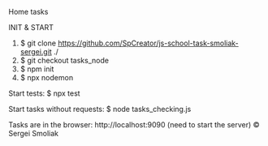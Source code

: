 Home tasks

INIT & START

1. $ git clone https://github.com/SpCreator/js-school-task-smoliak-sergei.git ./
2. $ git checkout tasks_node
3. $ npm init
4. $ npx nodemon

Start tests:
$ npx test

Start tasks without requests:
$ node tasks_checking.js

Tasks are in the browser: http://localhost:9090 (need to start the server)
© Sergei Smoliak